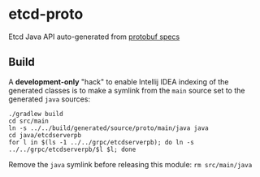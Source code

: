 # etcd-proto

Etcd Java API auto-generated from [protobuf specs](https://github.com/etcd-io/etcd/blob/release-3.4/etcdserver/etcdserverpb/rpc.proto)

## Build
A **development-only** "hack" to enable Intellij IDEA indexing of the generated classes is to make a symlink from 
the `main` source set to the generated `java` sources:
```shell script
./gradlew build
cd src/main
ln -s ../../build/generated/source/proto/main/java java
cd java/etcdserverpb
for l in $(ls -1 ../../grpc/etcdserverpb); do ln -s ../../grpc/etcdserverpb/$l $l; done
```
Remove the `java` symlink before releasing this module: `rm src/main/java`